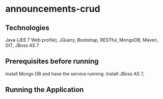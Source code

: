 # announcements-crud
<h2>Technologies</h2>
Java (JEE 7 Web profile), JQuery, Bootstrap, RESTful, MongoDB, Maven, GIT, JBoss AS 7



<h2>Prerequisites before running</h2>
Install Mongo DB and have the service running.
Install JBoss AS 7,

<h2>Running the Application</h2>


